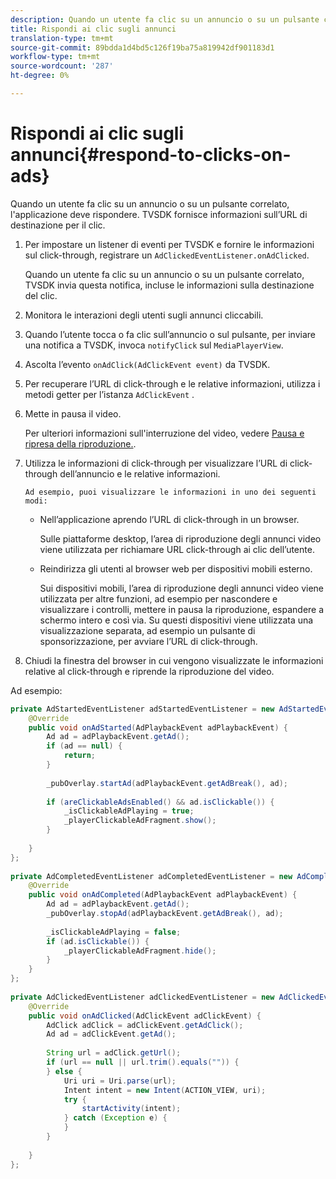 ```yaml
---
description: Quando un utente fa clic su un annuncio o su un pulsante correlato, l'applicazione deve rispondere. TVSDK fornisce informazioni sull’URL di destinazione per il clic.
title: Rispondi ai clic sugli annunci
translation-type: tm+mt
source-git-commit: 89bdda1d4bd5c126f19ba75a819942df901183d1
workflow-type: tm+mt
source-wordcount: '287'
ht-degree: 0%

---
```



# Rispondi ai clic sugli annunci{#respond-to-clicks-on-ads}

Quando un utente fa clic su un annuncio o su un pulsante correlato, l&#39;applicazione deve rispondere. TVSDK fornisce informazioni sull’URL di destinazione per il clic.

1. Per impostare un listener di eventi per TVSDK e fornire le informazioni sul click-through, registrare un `AdClickedEventListener.onAdClicked`.

   Quando un utente fa clic su un annuncio o su un pulsante correlato, TVSDK invia questa notifica, incluse le informazioni sulla destinazione del clic.
1. Monitora le interazioni degli utenti sugli annunci cliccabili.
1. Quando l’utente tocca o fa clic sull’annuncio o sul pulsante, per inviare una notifica a TVSDK, invoca `notifyClick` sul `MediaPlayerView`.
1. Ascolta l’evento `onAdClick(AdClickEvent event)` da TVSDK.
1. Per recuperare l’URL di click-through e le relative informazioni, utilizza i metodi getter per l’istanza `AdClickEvent` .
1. Mette in pausa il video.

   Per ulteriori informazioni sull&#39;interruzione del video, vedere [Pausa e ripresa della riproduzione.](../../ad-insertion/clickable-ads/android-1.4-pausing-resuming-playback.md).
1. Utilizza le informazioni di click-through per visualizzare l’URL di click-through dell’annuncio e le relative informazioni.

       Ad esempio, puoi visualizzare le informazioni in uno dei seguenti modi:
   
   * Nell’applicazione aprendo l’URL di click-through in un browser.

      Sulle piattaforme desktop, l’area di riproduzione degli annunci video viene utilizzata per richiamare URL click-through ai clic dell’utente.
   * Reindirizza gli utenti al browser web per dispositivi mobili esterno.

      Sui dispositivi mobili, l’area di riproduzione degli annunci video viene utilizzata per altre funzioni, ad esempio per nascondere e visualizzare i controlli, mettere in pausa la riproduzione, espandere a schermo intero e così via. Su questi dispositivi viene utilizzata una visualizzazione separata, ad esempio un pulsante di sponsorizzazione, per avviare l’URL di click-through.

1. Chiudi la finestra del browser in cui vengono visualizzate le informazioni relative al click-through e riprende la riproduzione del video.

<!--<a id="example_2D93228E510D438C8AB5559897817A47"></a>-->

Ad esempio:

```java
private AdStartedEventListener adStartedEventListener = new AdStartedEventListener() { 
    @Override 
    public void onAdStarted(AdPlaybackEvent adPlaybackEvent) { 
        Ad ad = adPlaybackEvent.getAd(); 
        if (ad == null) { 
            return; 
        } 
 
        _pubOverlay.startAd(adPlaybackEvent.getAdBreak(), ad); 
 
        if (areClickableAdsEnabled() && ad.isClickable()) { 
            _isClickableAdPlaying = true; 
            _playerClickableAdFragment.show(); 
        } 
 
    } 
}; 
 
private AdCompletedEventListener adCompletedEventListener = new AdCompletedEventListener() { 
    @Override 
    public void onAdCompleted(AdPlaybackEvent adPlaybackEvent) { 
        Ad ad = adPlaybackEvent.getAd(); 
        _pubOverlay.stopAd(adPlaybackEvent.getAdBreak(), ad); 
 
        _isClickableAdPlaying = false; 
        if (ad.isClickable()) { 
            _playerClickableAdFragment.hide(); 
        } 
    } 
}; 
 
private AdClickedEventListener adClickedEventListener = new AdClickedEventListener() { 
    @Override 
    public void onAdClicked(AdClickEvent adClickEvent) { 
        AdClick adClick = adClickEvent.getAdClick(); 
        Ad ad = adClickEvent.getAd(); 
 
        String url = adClick.getUrl(); 
        if (url == null || url.trim().equals("")) { 
        } else { 
            Uri uri = Uri.parse(url); 
            Intent intent = new Intent(ACTION_VIEW, uri); 
            try { 
                startActivity(intent); 
            } catch (Exception e) { 
            } 
        } 
 
    } 
}; 
```

